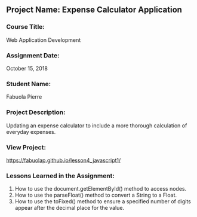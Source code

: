 ## Project Name:  Expense Calculator Application

### Course Title:
Web Application Development

### Assignment Date:  
October 15, 2018

### Student Name:  
Fabuola Pierre

### Project Description:
Updating an expense calculator to include a more thorough calculation of everyday expenses.

### View Project:
https://fabuolap.github.io/lesson4_javascript1/

### Lessons Learned in the Assignment:
1. How to use the document.getElementById() method to access nodes.
2. How to use the parseFloat() method to convert a String to a Float.
3. How to use the toFixed() method to ensure a specified number of digits appear after the decimal place for the value.
                 



